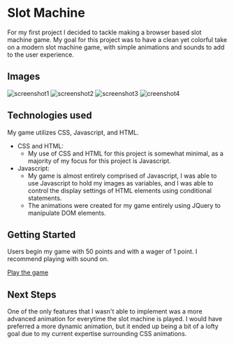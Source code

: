 # Slot Machine

For my first project I decided to tackle making a browser based slot machine game. My goal for this project was to have a clean yet colorful take on a modern slot machine game, with simple animations and sounds to add to the user experience.

## Images
![screenshot1](https://private-user-images.githubusercontent.com/162614484/330227306-dd64853a-44e4-456e-8df4-fb9ae4b82168.png?jwt=eyJhbGciOiJIUzI1NiIsInR5cCI6IkpXVCJ9.eyJpc3MiOiJnaXRodWIuY29tIiwiYXVkIjoicmF3LmdpdGh1YnVzZXJjb250ZW50LmNvbSIsImtleSI6ImtleTUiLCJleHAiOjE3MTU2NDIxNjMsIm5iZiI6MTcxNTY0MTg2MywicGF0aCI6Ii8xNjI2MTQ0ODQvMzMwMjI3MzA2LWRkNjQ4NTNhLTQ0ZTQtNDU2ZS04ZGY0LWZiOWFlNGI4MjE2OC5wbmc_WC1BbXotQWxnb3JpdGhtPUFXUzQtSE1BQy1TSEEyNTYmWC1BbXotQ3JlZGVudGlhbD1BS0lBVkNPRFlMU0E1M1BRSzRaQSUyRjIwMjQwNTEzJTJGdXMtZWFzdC0xJTJGczMlMkZhd3M0X3JlcXVlc3QmWC1BbXotRGF0ZT0yMDI0MDUxM1QyMzExMDNaJlgtQW16LUV4cGlyZXM9MzAwJlgtQW16LVNpZ25hdHVyZT1hMzg4NDJiNzIxOGVkNmY1ZTJlMmI4NzA2YWFmZDBiZWQ4NGU3OGM5NjA5MGQyNjkxMjhjNGY5OTMwYjdjZjFhJlgtQW16LVNpZ25lZEhlYWRlcnM9aG9zdCZhY3Rvcl9pZD0wJmtleV9pZD0wJnJlcG9faWQ9MCJ9.kZd8-uhzzkppPLVrYG1ZvIUd1N-SSVxFeMGyZfdSzZo)
![screenshot2](https://private-user-images.githubusercontent.com/162614484/330227003-908af3e2-b98e-4e9e-8c8b-7a9850728604.png?jwt=eyJhbGciOiJIUzI1NiIsInR5cCI6IkpXVCJ9.eyJpc3MiOiJnaXRodWIuY29tIiwiYXVkIjoicmF3LmdpdGh1YnVzZXJjb250ZW50LmNvbSIsImtleSI6ImtleTUiLCJleHAiOjE3MTU2NDIxNjMsIm5iZiI6MTcxNTY0MTg2MywicGF0aCI6Ii8xNjI2MTQ0ODQvMzMwMjI3MDAzLTkwOGFmM2UyLWI5OGUtNGU5ZS04YzhiLTdhOTg1MDcyODYwNC5wbmc_WC1BbXotQWxnb3JpdGhtPUFXUzQtSE1BQy1TSEEyNTYmWC1BbXotQ3JlZGVudGlhbD1BS0lBVkNPRFlMU0E1M1BRSzRaQSUyRjIwMjQwNTEzJTJGdXMtZWFzdC0xJTJGczMlMkZhd3M0X3JlcXVlc3QmWC1BbXotRGF0ZT0yMDI0MDUxM1QyMzExMDNaJlgtQW16LUV4cGlyZXM9MzAwJlgtQW16LVNpZ25hdHVyZT1mODhlYmYzYzZhMDQ1ZDdkYTQ5MWZiMGU2M2M0MmRiYWE0NTY2YTFmZGFhYzMxNGE0MzgzZDRlOGQxMDEyNjE1JlgtQW16LVNpZ25lZEhlYWRlcnM9aG9zdCZhY3Rvcl9pZD0wJmtleV9pZD0wJnJlcG9faWQ9MCJ9.M36eGZnIEfphWhKTBzYrd9jR69xb7EdkNCVFdWyKiXw)
![screenshot3](https://private-user-images.githubusercontent.com/162614484/330226996-bc21a8f6-9ccb-49ff-b256-561875d1d014.png?jwt=eyJhbGciOiJIUzI1NiIsInR5cCI6IkpXVCJ9.eyJpc3MiOiJnaXRodWIuY29tIiwiYXVkIjoicmF3LmdpdGh1YnVzZXJjb250ZW50LmNvbSIsImtleSI6ImtleTUiLCJleHAiOjE3MTU2NDIxNjMsIm5iZiI6MTcxNTY0MTg2MywicGF0aCI6Ii8xNjI2MTQ0ODQvMzMwMjI2OTk2LWJjMjFhOGY2LTljY2ItNDlmZi1iMjU2LTU2MTg3NWQxZDAxNC5wbmc_WC1BbXotQWxnb3JpdGhtPUFXUzQtSE1BQy1TSEEyNTYmWC1BbXotQ3JlZGVudGlhbD1BS0lBVkNPRFlMU0E1M1BRSzRaQSUyRjIwMjQwNTEzJTJGdXMtZWFzdC0xJTJGczMlMkZhd3M0X3JlcXVlc3QmWC1BbXotRGF0ZT0yMDI0MDUxM1QyMzExMDNaJlgtQW16LUV4cGlyZXM9MzAwJlgtQW16LVNpZ25hdHVyZT1jZjRjZjgzMDQwYTYyNWZiOWU0YmMzNzNjYzI1NmE5ZTZhMGQwZmExZDc5NTkxNWJiNDZhNDA3NTg2NDNiZmEyJlgtQW16LVNpZ25lZEhlYWRlcnM9aG9zdCZhY3Rvcl9pZD0wJmtleV9pZD0wJnJlcG9faWQ9MCJ9.oKUQXJW5DDcAzKLZEc8eP7-8Plk4TyRAANmrW8D1In8)
![creenshot4](https://private-user-images.githubusercontent.com/162614484/330227007-c2fe6ecf-fc3a-4407-838d-fb0d7d99bf20.png?jwt=eyJhbGciOiJIUzI1NiIsInR5cCI6IkpXVCJ9.eyJpc3MiOiJnaXRodWIuY29tIiwiYXVkIjoicmF3LmdpdGh1YnVzZXJjb250ZW50LmNvbSIsImtleSI6ImtleTUiLCJleHAiOjE3MTU2NDI0OTcsIm5iZiI6MTcxNTY0MjE5NywicGF0aCI6Ii8xNjI2MTQ0ODQvMzMwMjI3MDA3LWMyZmU2ZWNmLWZjM2EtNDQwNy04MzhkLWZiMGQ3ZDk5YmYyMC5wbmc_WC1BbXotQWxnb3JpdGhtPUFXUzQtSE1BQy1TSEEyNTYmWC1BbXotQ3JlZGVudGlhbD1BS0lBVkNPRFlMU0E1M1BRSzRaQSUyRjIwMjQwNTEzJTJGdXMtZWFzdC0xJTJGczMlMkZhd3M0X3JlcXVlc3QmWC1BbXotRGF0ZT0yMDI0MDUxM1QyMzE2MzdaJlgtQW16LUV4cGlyZXM9MzAwJlgtQW16LVNpZ25hdHVyZT0wYzY3NjU1NjM5YjU0YjlkNWQyNmQ3OWM4MjBmYzRiYzk4ZDgxNWIzMGUzZTk5ZDJhZjYzY2VmMTYyMGUyOGVkJlgtQW16LVNpZ25lZEhlYWRlcnM9aG9zdCZhY3Rvcl9pZD0wJmtleV9pZD0wJnJlcG9faWQ9MCJ9.Qu-fwQ-AeswE0b4HjxbbEBGDyrR5J_twqjiota8RyFA)

## Technologies used
My game utilizes CSS, Javascript, and HTML.
- CSS and HTML:
    - My use of CSS and HTML for this project is somewhat minimal, as a majority of my focus for this project is Javascript.
- Javascript:
    - My game is almost entirely comprised of Javascript, I was able to use Javascript to hold my images as variables, and I was able to control the display settings of HTML elements using conditional statements.
    - The animations were created for my game entirely using JQuery to manipulate DOM elements.

## Getting Started
Users begin my game with 50 points and with a wager of 1 point. I recommend playing with sound on.

[Play the game](https://cosmonott.github.io/slot_machine/)

## Next Steps
One of the only features that I wasn't able to implement was a more advanced animation for everytime the slot machine is played. I would have preferred a more dynamic animation, but it ended up being a bit of a lofty goal due to my current expertise surrounding CSS animations.
